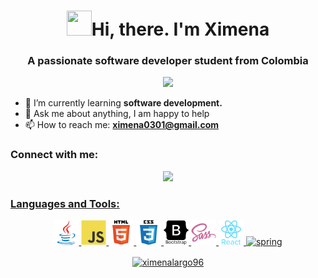 <h1 align = "center" > <img src="https://media.giphy.com/media/hvRJCLFzcasrR4ia7z/giphy.gif" width="40" height="40">Hi, there. I'm Ximena</h1>

<h3 align="center">A passionate software developer student from Colombia</h3>

<p align="center">
    <img src="https://media.giphy.com/media/LMcB8XospGZO8UQq87/giphy.gif"/>
 </p>

- 🌱 I’m currently learning **software development.**
- 💬 Ask me about anything, I am happy to help
- 📫 How to reach me: **ximena0301@gmail.com**


<h3 align="left">Connect with me:</h3>
<p align="center">
<a href="https://www.linkedin.com/in/ximena-largo/"><img src="https://img.shields.io/badge/linkedin-%230077B5.svg?style=for-the-badge&logo=linkedin&logoColor=white" height="40" />
</p>

<h3 align="left">Languages and Tools:</h3>
<div align="center">
<p> 
<img src="https://raw.githubusercontent.com/devicons/devicon/master/icons/java/java-original.svg" alt="java" width="40" height="40"/> 
<img src="https://raw.githubusercontent.com/devicons/devicon/master/icons/javascript/javascript-original.svg" alt="javascript" width="40" height="40"/> 
<img src="https://raw.githubusercontent.com/devicons/devicon/master/icons/html5/html5-original-wordmark.svg" alt="html5" width="40" height="40"/> 
<img src="https://raw.githubusercontent.com/devicons/devicon/master/icons/css3/css3-original-wordmark.svg" alt="css3" width="40" height="40"/> 
<img src="https://raw.githubusercontent.com/devicons/devicon/master/icons/bootstrap/bootstrap-plain-wordmark.svg" alt="bootstrap" width="40" height="40"/> 
<img src="https://raw.githubusercontent.com/devicons/devicon/master/icons/sass/sass-original.svg" alt="sass" width="40" height="40"/> 
<img src="https://raw.githubusercontent.com/devicons/devicon/master/icons/react/react-original-wordmark.svg" alt="react" width="40" height="40"/> 
<img src="https://www.vectorlogo.zone/logos/springio/springio-icon.svg" alt="spring" width="40" height="40"/>
</p>

<p>
<img align="center" src="https://github-readme-stats.vercel.app/api/top-langs?username=ximenalargo96&show_icons=true&locale=en&layout=compact" alt="ximenalargo96" />
</p>
</div>
